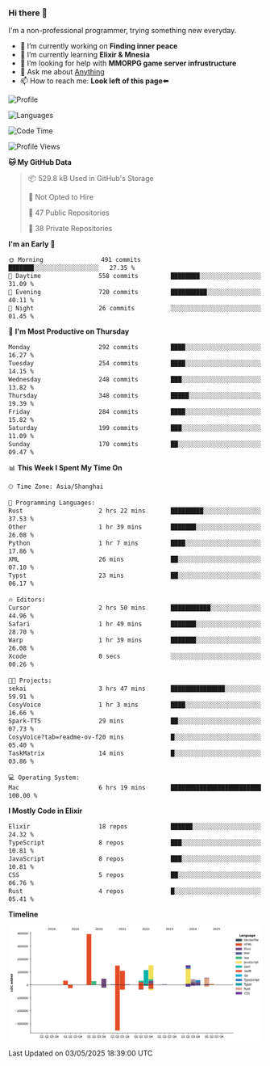 ### Hi there 👋

I'm a non-professional programmer, trying something new everyday.

<!--
**dyzdyz010/dyzdyz010** is a ✨ _special_ ✨ repository because its `README.md` (this file) appears on your GitHub profile.
-->

- 🔭 I’m currently working on **Finding inner peace**
- 🌱 I’m currently learning **Elixir & Mnesia**
- 🤔 I’m looking for help with **MMORPG game server infrustructure**
- 💬 Ask me about [Anything](https://github.com/dyzdyz010/dyzdyz010/issues)
- 📫 How to reach me: **Look left of this page⬅️**

<!-- - 👯 I’m looking to collaborate on
- 😄 Pronouns: ...
- ⚡ Fun fact: ...
 -->
 
![Profile](https://github-readme-stats.vercel.app/api?username=dyzdyz010&count_private=true&show_icons=true&theme=dracula)

![Languages](https://github-readme-stats.vercel.app/api/top-langs/?username=dyzdyz010&layout=compact&theme=dracula)

<!--START_SECTION:waka-->
![Code Time](http://img.shields.io/badge/Code%20Time-1%2C943%20hrs%2017%20mins-blue)

![Profile Views](http://img.shields.io/badge/Profile%20Views-0-blue)

**🐱 My GitHub Data** 

> 📦 529.8 kB Used in GitHub's Storage 
 > 
> 🚫 Not Opted to Hire
 > 
> 📜 47 Public Repositories 
 > 
> 🔑 38 Private Repositories 
 > 
**I'm an Early 🐤** 

```text
🌞 Morning                491 commits         ███████░░░░░░░░░░░░░░░░░░   27.35 % 
🌆 Daytime                558 commits         ████████░░░░░░░░░░░░░░░░░   31.09 % 
🌃 Evening                720 commits         ██████████░░░░░░░░░░░░░░░   40.11 % 
🌙 Night                  26 commits          ░░░░░░░░░░░░░░░░░░░░░░░░░   01.45 % 
```
📅 **I'm Most Productive on Thursday** 

```text
Monday                   292 commits         ████░░░░░░░░░░░░░░░░░░░░░   16.27 % 
Tuesday                  254 commits         ████░░░░░░░░░░░░░░░░░░░░░   14.15 % 
Wednesday                248 commits         ███░░░░░░░░░░░░░░░░░░░░░░   13.82 % 
Thursday                 348 commits         █████░░░░░░░░░░░░░░░░░░░░   19.39 % 
Friday                   284 commits         ████░░░░░░░░░░░░░░░░░░░░░   15.82 % 
Saturday                 199 commits         ███░░░░░░░░░░░░░░░░░░░░░░   11.09 % 
Sunday                   170 commits         ██░░░░░░░░░░░░░░░░░░░░░░░   09.47 % 
```


📊 **This Week I Spent My Time On** 

```text
🕑︎ Time Zone: Asia/Shanghai

💬 Programming Languages: 
Rust                     2 hrs 22 mins       █████████░░░░░░░░░░░░░░░░   37.53 % 
Other                    1 hr 39 mins        ███████░░░░░░░░░░░░░░░░░░   26.08 % 
Python                   1 hr 7 mins         ████░░░░░░░░░░░░░░░░░░░░░   17.86 % 
XML                      26 mins             ██░░░░░░░░░░░░░░░░░░░░░░░   07.10 % 
Typst                    23 mins             ██░░░░░░░░░░░░░░░░░░░░░░░   06.17 % 

🔥 Editors: 
Cursor                   2 hrs 50 mins       ███████████░░░░░░░░░░░░░░   44.96 % 
Safari                   1 hr 49 mins        ███████░░░░░░░░░░░░░░░░░░   28.70 % 
Warp                     1 hr 39 mins        ███████░░░░░░░░░░░░░░░░░░   26.08 % 
Xcode                    0 secs              ░░░░░░░░░░░░░░░░░░░░░░░░░   00.26 % 

🐱‍💻 Projects: 
sekai                    3 hrs 47 mins       ███████████████░░░░░░░░░░   59.91 % 
CosyVoice                1 hr 3 mins         ████░░░░░░░░░░░░░░░░░░░░░   16.66 % 
Spark-TTS                29 mins             ██░░░░░░░░░░░░░░░░░░░░░░░   07.73 % 
CosyVoice?tab=readme-ov-f20 mins             █░░░░░░░░░░░░░░░░░░░░░░░░   05.40 % 
TaskMatrix               14 mins             █░░░░░░░░░░░░░░░░░░░░░░░░   03.86 % 

💻 Operating System: 
Mac                      6 hrs 19 mins       █████████████████████████   100.00 % 
```

**I Mostly Code in Elixir** 

```text
Elixir                   18 repos            ██████░░░░░░░░░░░░░░░░░░░   24.32 % 
TypeScript               8 repos             ███░░░░░░░░░░░░░░░░░░░░░░   10.81 % 
JavaScript               8 repos             ███░░░░░░░░░░░░░░░░░░░░░░   10.81 % 
CSS                      5 repos             ██░░░░░░░░░░░░░░░░░░░░░░░   06.76 % 
Rust                     4 repos             █░░░░░░░░░░░░░░░░░░░░░░░░   05.41 % 
```



**Timeline**

![Lines of Code chart](https://raw.githubusercontent.com/dyzdyz010/dyzdyz010/master/assets/bar_graph.png)


 Last Updated on 03/05/2025 18:39:00 UTC
<!--END_SECTION:waka-->

